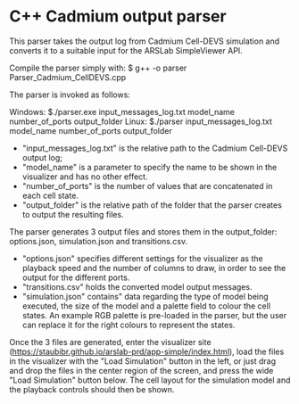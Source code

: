# C++ Cadmium output parser

This parser takes the output log from Cadmium Cell-DEVS simulation and converts it to
a suitable input for the ARSLab SimpleViewer API.

Compile the parser simply with:
$ g++ -o parser Parser_Cadmium_CellDEVS.cpp

The parser is invoked as follows: 

Windows: $./parser.exe input_messages_log.txt model_name number_of_ports output_folder
Linux: $./parser input_messages_log.txt model_name number_of_ports output_folder

 - "input_messages_log.txt" is the relative path to the Cadmium Cell-DEVS output log;
 - "model_name" is a parameter to specify the name to be shown in the visualizer and has no other effect.
 - "number_of_ports" is the number of values that are concatenated in each cell state.
 - "output_folder" is the relative path of the folder that the parser creates to output the resulting files.

The parser generates 3 output files and stores them in the output_folder: options.json, simulation.json and transitions.csv.
- "options.json" specifies different settings for the visualizer as the playback speed and the number of columns to draw, in order to see the output for the different ports.
- "transitions.csv" holds the converted model output messages.
- "simulation.json" contains" data regarding the type of model being executed, the size of the model and a palette field to colour the cell states. An example RGB palette is pre-loaded in the parser, but the user can replace it for the right colours to represent the states.

Once the 3 files are generated, enter the visualizer site (https://staubibr.github.io/arslab-prd/app-simple/index.html), load the files in the visualizer with the "Load Simulation" button in the left, or just drag and drop the files in the center region of the screen, and press the wide "Load Simulation" button below. The cell layout for the simulation model and the playback controls should then be shown.
